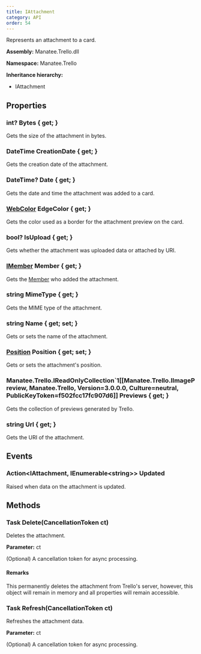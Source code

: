 ```yaml
---
title: IAttachment
category: API
order: 54
---
```


Represents an attachment to a card.

**Assembly:** Manatee.Trello.dll

**Namespace:** Manatee.Trello

**Inheritance hierarchy:**

- IAttachment

## Properties

### int? Bytes { get; }

Gets the size of the attachment in bytes.

### DateTime CreationDate { get; }

Gets the creation date of the attachment.

### DateTime? Date { get; }

Gets the date and time the attachment was added to a card.

### [WebColor](../WebColor#webcolor) EdgeColor { get; }

Gets the color used as a border for the attachment preview on the card.

### bool? IsUpload { get; }

Gets whether the attachment was uploaded data or attached by URI.

### [IMember](../IMember#imember) Member { get; }

Gets the [Member](../IAttachment#imember-member--get-) who added the attachment.

### string MimeType { get; }

Gets the MIME type of the attachment.

### string Name { get; set; }

Gets or sets the name of the attachment.

### [Position](../Position#position) Position { get; set; }

Gets or sets the attachment&#39;s position.

### Manatee.Trello.IReadOnlyCollection`1[[Manatee.Trello.IImagePreview, Manatee.Trello, Version=3.0.0.0, Culture=neutral, PublicKeyToken=f502fcc17fc907d6]] Previews { get; }

Gets the collection of previews generated by Trello.

### string Url { get; }

Gets the URI of the attachment.

## Events

### Action&lt;IAttachment, IEnumerable&lt;string&gt;&gt; Updated

Raised when data on the attachment is updated.

## Methods

### Task Delete(CancellationToken ct)

Deletes the attachment.

**Parameter:** ct

(Optional) A cancellation token for async processing.

#### Remarks

This permanently deletes the attachment from Trello&#39;s server, however, this object will remain in memory and all properties will remain accessible.

### Task Refresh(CancellationToken ct)

Refreshes the attachment data.

**Parameter:** ct

(Optional) A cancellation token for async processing.

